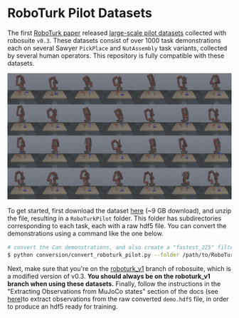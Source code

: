 # RoboTurk Pilot Datasets

The first [RoboTurk paper](https://arxiv.org/abs/1811.02790) released [large-scale pilot datasets](https://roboturk.stanford.edu/dataset_sim.html) collected with robosuite `v0.3`. These datasets consist of over 1000 task demonstrations each on several Sawyer `PickPlace` and `NutAssembly` task variants, collected by several human operators. This repository is fully compatible with these datasets. 

![roboturk_pilot](../images/roboturk_pilot.png)

To get started, first download the dataset [here](http://cvgl.stanford.edu/projects/roboturk/RoboTurkPilot.zip) (~9 GB download), and unzip the file, resulting in a `RoboTurkPilot` folder. This folder has subdirectories corresponding to each task, each with a raw hdf5 file. You can convert the demonstrations using a command like the one below.

```sh
# convert the Can demonstrations, and also create a "fastest_225" filter_key (prior work such as IRIS has trained on this subset)
$ python conversion/convert_roboturk_pilot.py --folder /path/to/RoboTurkPilot/bins-Can --n 225
```

Next, make sure that you're on the [roboturk_v1](https://github.com/ARISE-Initiative/robosuite/tree/roboturk_v1) branch of robosuite, which is a modified version of v0.3. **You should always be on the roboturk_v1 branch when using these datasets.** Finally, follow the instructions in the "Extracting Observations from MuJoCo states" section of the docs (see [here](./robosuite.html#extracting-observations-from-mujoco-states))to extract observations from the raw converted `demo.hdf5` file, in order to produce an hdf5 ready for training.